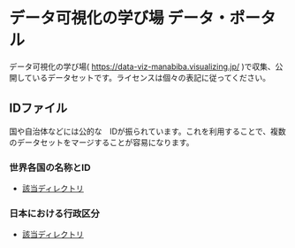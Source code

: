 # データ可視化の学び場 データ・ポータル


データ可視化の学び場( https://data-viz-manabiba.visualizing.jp/ )で収集、公開しているデータセットです。ライセンスは個々の表記に従ってください。



## IDファイル

国や自治体などには公的な　IDが振られています。これを利用することで、複数のデータセットをマージすることが容易になります。

### 世界各国の名称とID

- [該当ディレクトリ](/id/countrylist)


### 日本における行政区分

- [該当ディレクトリ](/id/prefecturelist)






